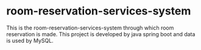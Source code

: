 # room-reservation-services-system
This is the room-reservation-services-system through which room reservation is made. This project is developed by java spring boot and data is used by MySQL.

